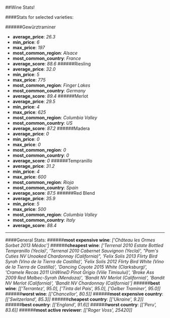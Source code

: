 ##Wine Stats!

####Stats for selected varieties:

######Gewürztraminer
 * **average_price**: *26.3*
 * **min_price**: *6*
 * **max_price**: *197*
 * **most_common_region**: *Alsace*
 * **most_common_country**: *France*
 * **average_score**: *88.6*
######Riesling
 * **average_price**: *32.0*
 * **min_price**: *5*
 * **max_price**: *775*
 * **most_common_region**: *Finger Lakes*
 * **most_common_country**: *Germany*
 * **average_score**: *89.4*
######Merlot
 * **average_price**: *29.5*
 * **min_price**: *4*
 * **max_price**: *625*
 * **most_common_region**: *Columbia Valley*
 * **most_common_country**: *US*
 * **average_score**: *87.2*
######Madera
 * **average_price**: *0*
 * **min_price**: *0*
 * **max_price**: *0*
 * **most_common_region**: *0*
 * **most_common_country**: *0*
 * **average_score**: *0*
######Tempranillo
 * **average_price**: *31.2*
 * **min_price**: *4*
 * **max_price**: *600*
 * **most_common_region**: *Rioja*
 * **most_common_country**: *Spain*
 * **average_score**: *87.5*
######Red Blend
 * **average_price**: *35.9*
 * **min_price**: *5*
 * **max_price**: *500*
 * **most_common_region**: *Columbia Valley*
 * **most_common_country**: *Italy*
 * **average_score**: *88.4*
---
####General Stats:
######**most expensive wine**: *['Château les Ormes Sorbet 2013  Médoc']*
######**cheapest wine**: *['Terrenal 2010 Estate Bottled Tempranillo (Yecla)', 'Terrenal 2010 Cabernet Sauvignon (Yecla)', "Pam's Cuties NV Unoaked Chardonnay (California)", 'Felix Solis 2013 Flirty Bird Syrah (Vino de la Tierra de Castilla)', 'Felix Solis 2012 Flirty Bird White (Vino de la Tierra de Castilla)', 'Dancing Coyote 2015 White (Clarksburg)', 'Cramele Recas 2011 UnWineD Pinot Grigio (Viile Timisului)', 'Broke Ass 2009 Red Malbec-Syrah (Mendoza)', 'Bandit NV Merlot (California)', 'Bandit NV Merlot (California)', 'Bandit NV Chardonnay (California)']*
######**best wine**: *[['Terrantez', 95.0], ['Tinta del Pais', 95.0], ['Gelber Traminer', 95.0]]*
######**worst wine**: *[['Chancellor', 80.5]]*
######**most expensive country**: *[['Switzerland', 85.3]]*
######**cheapest country**: *[['Ukraine', 9.2]]*
######**best country**: *[['England', 91.6]]*
######**worst country**: *[['Peru', 83.6]]*
######**most active reviewer**: *[['Roger Voss', 25420]]*
